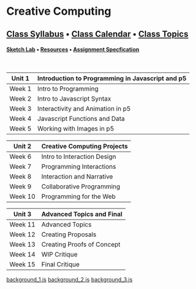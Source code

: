 # Creative Computing

## [Class Syllabus](syllabus.html) • [Class Calendar](calendar.html) • [Class Topics](topics.html)

#### [Sketch Lab](./p5_lab.html) • [Resources](./resources.html) • [Assignment Specfication](#specification.html) 

<br />

<link rel="stylesheet" type="text/css" href="index.css">

<script type="text/javascript" src="javascript/p5.min.js"></script>
<script type="text/javascript" src="background_3.js"></script>

| Unit 1 | Introduction to Programming in Javascript and p5
| --- | ---
| Week 1 | Intro to Programming | [class notes](week_1) [class work](week_1/class_work.html)
| Week 2 | Intro to Javascript Syntax | [class notes](week_2) [class work](week_2/class_work.html)
| Week 3 | Interactivity and Animation in p5 | [class notes](week_3)
| Week 4 | Javascript Functions and Data | [class notes](week_4)
| Week 5 | Working with Images in p5 | [class notes](week_5)

| Unit 2 | Creative Computing Projects
| --- | ---
| Week 6 | Intro to Interaction Design | [class notes](week_6)
| Week 7 | Programming Interactions | [class notes](week_7)
| Week 8 | Interaction and Narrative | [class notes](week_8)
| Week 9 | Collaborative Programming | [class notes](week_9)
| Week 10 | Programming for the Web | [class notes](week_10)

| Unit 3 | Advanced Topics and Final
| --- | ---
| Week 11 | Advanced Topics | [class notes](#)
| Week 12 | Creating Proposals | [class notes](#)
| Week 13 | Creating Proofs of Concept | [class notes](#)
| Week 14 | WIP Critique | [class notes](#)
| Week 15 | Final Critique | [class notes](#)


<a href="background_1.js" class="p5_example show-titled-lab-link hidden">background_1.js</a>
<a href="background_2.js" class="p5_example show-titled-lab-link hidden">background_2.js</a>
<a href="background_3.js" class="p5_example show-titled-lab-link hidden">background_3.js</a>
